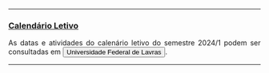 * * *
### [Calendário Letivo](#)

<p align="justify">
As datas e atividades do calenário letivo do semestre 2024/1 podem ser consultadas em <button onclick="window.open('https://ufla.br/', '_blank')">Universidade Federal de Lavras</button>.
</p> 

* * *

